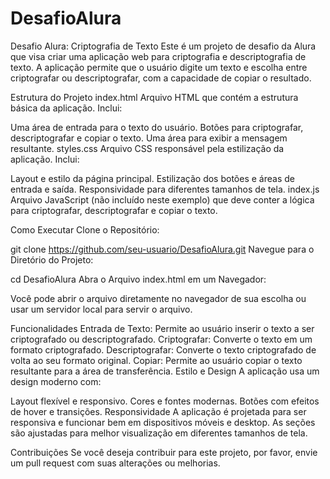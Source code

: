 # DesafioAlura
Desafio Alura: Criptografia de Texto
Este é um projeto de desafio da Alura que visa criar uma aplicação web para criptografia e descriptografia de texto. A aplicação permite que o usuário digite um texto e escolha entre criptografar ou descriptografar, com a capacidade de copiar o resultado.

Estrutura do Projeto
index.html
Arquivo HTML que contém a estrutura básica da aplicação. Inclui:

Uma área de entrada para o texto do usuário.
Botões para criptografar, descriptografar e copiar o texto.
Uma área para exibir a mensagem resultante.
styles.css
Arquivo CSS responsável pela estilização da aplicação. Inclui:

Layout e estilo da página principal.
Estilização dos botões e áreas de entrada e saída.
Responsividade para diferentes tamanhos de tela.
index.js
Arquivo JavaScript (não incluído neste exemplo) que deve conter a lógica para criptografar, descriptografar e copiar o texto.

Como Executar
Clone o Repositório:

git clone https://github.com/seu-usuario/DesafioAlura.git
Navegue para o Diretório do Projeto:

cd DesafioAlura
Abra o Arquivo index.html em um Navegador:

Você pode abrir o arquivo diretamente no navegador de sua escolha ou usar um servidor local para servir o arquivo.

Funcionalidades
Entrada de Texto: Permite ao usuário inserir o texto a ser criptografado ou descriptografado.
Criptografar: Converte o texto em um formato criptografado.
Descriptografar: Converte o texto criptografado de volta ao seu formato original.
Copiar: Permite ao usuário copiar o texto resultante para a área de transferência.
Estilo e Design
A aplicação usa um design moderno com:

Layout flexível e responsivo.
Cores e fontes modernas.
Botões com efeitos de hover e transições.
Responsividade
A aplicação é projetada para ser responsiva e funcionar bem em dispositivos móveis e desktop. As seções são ajustadas para melhor visualização em diferentes tamanhos de tela.

Contribuições
Se você deseja contribuir para este projeto, por favor, envie um pull request com suas alterações ou melhorias.
